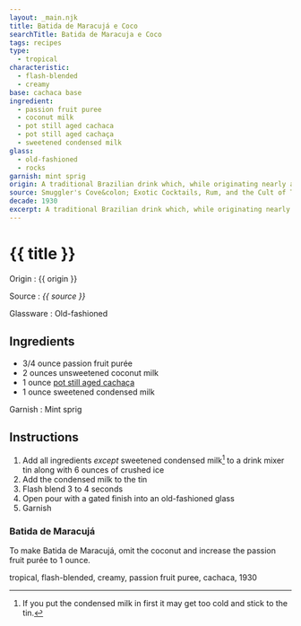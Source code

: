 ```yaml
---
layout: _main.njk
title: Batida de Maracujá e Coco
searchTitle: Batida de Maracuja e Coco
tags: recipes
type:
  - tropical
characteristic:
  - flash-blended
  - creamy
base: cachaca base
ingredient:
  - passion fruit puree
  - coconut milk
  - pot still aged cachaca
  - pot still aged cachaça
  - sweetened condensed milk
glass:
  - old-fashioned
  - rocks
garnish: mint sprig
origin: A traditional Brazilian drink which, while originating nearly a century ago, only gained sufficient popularity to be considered a "national drink" in the 1960s. <span lang="pt-Br">Batida</span> is Portuguese for "shaken" or "milk shake." When made with coconut milk, it is <span lang="pt-BR">Batida de Coco</span>; with passion fruit, <span lang="pt-BR">Batida de Maracujá</span>. Combine them to make <span lang="pt-BR">Batida de Maracujá e Coco</span>.
source: Smuggler's Cove&colon; Exotic Cocktails, Rum, and the Cult of Tiki
decade: 1930
excerpt: A traditional Brazilian drink which, while originating nearly a century ago, only gained sufficient popularity to be considered a "national drink" in the 1960s.
---
```

<!-- markdownlint-disable MD025 -->
# {{ title }}
<!-- markdownlint-enable MD025 -->

Origin
  : {{ origin }}

Source
  : <cite><span data-pagefind-filter="Source">{{ source }}</span></cite>

Glassware
  : <span data-pagefind-filter="Glassware">Old-fashioned</span>

## Ingredients

* 3/4 ounce passion fruit purée
* 2 ounces unsweetened coconut milk
* 1 ounce [pot still aged cachaça](/rums/06-rhum-pot-still-aged-cachaca/)
* 1 ounce sweetened condensed milk

Garnish
  : <span data-pagefind-filter="Garnish">Mint sprig</span>

## Instructions

1. Add all ingredients *except* sweetened condensed milk[^1] to a drink mixer tin along with 6 ounces of crushed ice
2. Add the condensed milk to the tin
3. Flash blend 3 to 4 seconds
4. Open pour with a gated finish into an old-fashioned glass
5. Garnish

[^1]: If you put the condensed milk in first it may get too cold and stick to the tin.

<tiki-callout type="note">

### Batida de Maracujá

  To make <span lang="pt-BR">Batida de Maracujá</span>, omit the coconut and increase the passion fruit purée to 1 ounce.

</tiki-callout>

<div
  class="sr-only"
  data-cat[0]="Drink"
  data-type[0]="Tropical"
  data-char[0]="Flash-blended"
  data-char[1]="Creamy"
  data-base[0]="Cachaça"
  data-ingredient[0]="Passion fruit purée"
  data-ingredient[1]="Coconut milk, unsweetened"
  data-ingredient[2]="Pot still aged cachaça"
  data-ingredient[3]="Sweetened condensed milk"
  data-origin[0]="Brazil"
  data-origin[1]="Traditional"
  data-glass[0]="Rocks"
  data-decade[0]="1930"
  data-pagefind-filter="
    Category[data-cat[0]],
    Type[data-type[0]],
    Characteristic[data-char[0]],
    Characteristic[data-char[1]],
    Base[data-base[0]],
    Ingredient[data-ingredient[0]],
    Ingredient[data-ingredient[1]],
    Ingredient[data-ingredient[2]],
    Ingredient[data-ingredient[3]],
    Origin[data-origin[0]],
    Origin[data-origin[1]],
    Glassware[data-glass[0]],
    Decade[data-decade[0]]
  "
>
</div>

<div class="keywords" aria-hidden>tropical, flash-blended, creamy, passion fruit  puree, cachaca, 1930</div>
